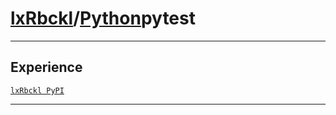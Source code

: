 # [lxRbckl](https://github.com/lxRbckl/lxRbckl/tree/main)/[Python](https://github.com/lxRbckl/lxRbckl/tree/main/Python)pytest

---

## Experience
[`lxRbckl PyPI`](https://github.com/lxRbckl/lxRbckl/blob/PyPI/README.md)

---
